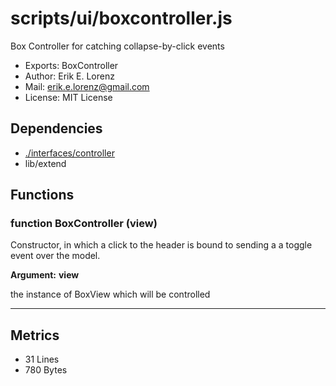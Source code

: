 # scripts/ui/boxcontroller.js


Box Controller for catching collapse-by-click events

* Exports: BoxController
* Author: Erik E. Lorenz 
* Mail: <erik.e.lorenz@gmail.com>
* License: MIT License


## Dependencies

* <a href="./interfaces/controller.html">./interfaces/controller</a>
* lib/extend

## Functions

###   function BoxController (view)
Constructor, in which a click to the header is bound to sending a a toggle
event over the model.

**Argument:** **view**

the instance of BoxView which will be controlled

---

## Metrics

* 31 Lines
* 780 Bytes

